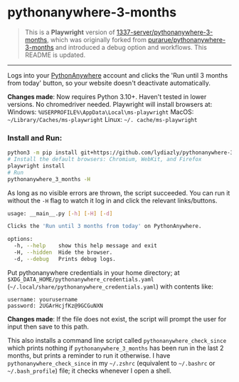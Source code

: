 # pythonanywhere-3-months

> This is a **Playwright** version of [1337-server/pythonanywhere-3-months](https://github.com/1337-server/pythonanywhere-3-months), which was originally forked from [purarue/pythonanywhere-3-months](https://github.com/purarue/pythonanywhere-3-months) and introduced a debug option and workflows. This README is updated.

---

Logs into your [PythonAnywhere](https://www.pythonanywhere.com/) account and clicks the 'Run until 3 months from today' button, so your website doesn't deactivate automatically.

**Changes made**: Now requires Python 3.10+. Haven't tested in lower versions. No chromedriver needed. Playwright will install browsers at:
Windows: `%USERPROFILE%\AppData\Local\ms-playwright`
MacOS: `~/Library/Caches/ms-playwright`
Linux: `~/. cache/ms-playwright`

### Install and Run:

```sh
python3 -m pip install git+https://github.com/lydiazly/pythonanywhere-3-months
# Install the default browsers: Chromium, WebKit, and Firefox
playwright install
# Run
pythonanywhere_3_months -H
```

As long as no visible errors are thrown, the script succeeded. You can run it without the `-H` flag to watch it log in and click the relevant links/buttons.

```sh
usage: __main__.py [-h] [-H] [-d]

Clicks the 'Run until 3 months from today' on PythonAnywhere.

options:
  -h, --help    show this help message and exit
  -H, --hidden  Hide the browser.
  -d, --debug   Prints debug logs.
```

Put pythonanywhere credentials in your home directory; at `$XDG_DATA_HOME/pythonanywhere_credentials.yaml` (`~/.local/share/pythonanywhere_credentials.yaml`) with contents like:

```text
username: yourusername
password: 2UGArHcjfKz@9GCGuNXN
```

**Changes made**: If the file does not exist, the script will prompt the user for input then save to this path.

This also installs a command line script called `pythonanywhere_check_since` which prints nothing if `pythonanywhere_3_months` has been run in the last 2 months, but prints a reminder to run it otherwise. I have `pythonanywhere_check_since` in my `~/.zshrc` (equivalent to `~/.bashrc` or `~/.bash_profile`) file; it checks whenever I open a shell.
